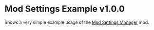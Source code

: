 # Mod Settings Example v1.0.0

Shows a very simple example usage of the [Mod Settings Manager](../SettingsManager) mod.